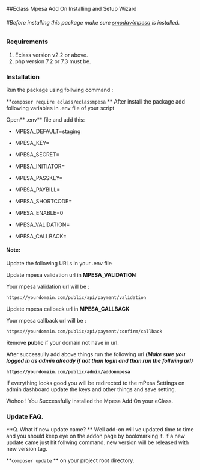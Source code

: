 ##Eclass Mpesa Add On Installing and Setup Wizard

###### #Before installing this package make sure [smodav/mpesa](https://github.com/SmoDav/mpesa) is installed.

### Requirements

1. Eclass version v2.2 or above.
2. php version 7.2 or 7.3 must be.

### Installation 

Run the package using follwing command : 

**`composer require eclass/eclassmpesa`
**
After install the package add following variables in .env file of your script

Open** .env** file and add this:

- MPESA_DEFAULT=staging

- MPESA_KEY=

- MPESA_SECRET=

- MPESA_INITIATOR=

- MPESA_PASSKEY=

- MPESA_PAYBILL=

- MPESA_SHORTCODE=

- MPESA_ENABLE=0

- MPESA_VALIDATION=

- MPESA_CALLBACK=

#### Note:

Update the following URLs  in your .env  file

Update mpesa validation url in **MPESA_VALIDATION**

Your mpesa validation url will be : 

`https://yourdomain.com/public/api/payment/validation`

Update mpesa callback url in **MPESA_CALLBACK**

Your mpesa callback url will be : 

`https://yourdomain.com/public/api/payment/confirm/callback`

Remove **public**  if your domain not have in url.

After successully add above things run the following url **(*Make sure you logged in as admin already if not than login and than run the follwing url)***

**`https://yourdomain.com/public/admin/addonmpesa`**

If everything looks good you will be redirected to the mPesa Settings on admin dashboard update the keys and other things and save setting.

Wohoo ! You Successfully installed the Mpesa Add On your eClass.

### Update FAQ.

**Q. What if new update came?
** 
Well add-on will ve updated time to time and you should keep eye on the addon page by bookmarking it. if a new update came just hit follwing command. new version will be released with new version tag.

**`composer update`
** on your project root directory.








